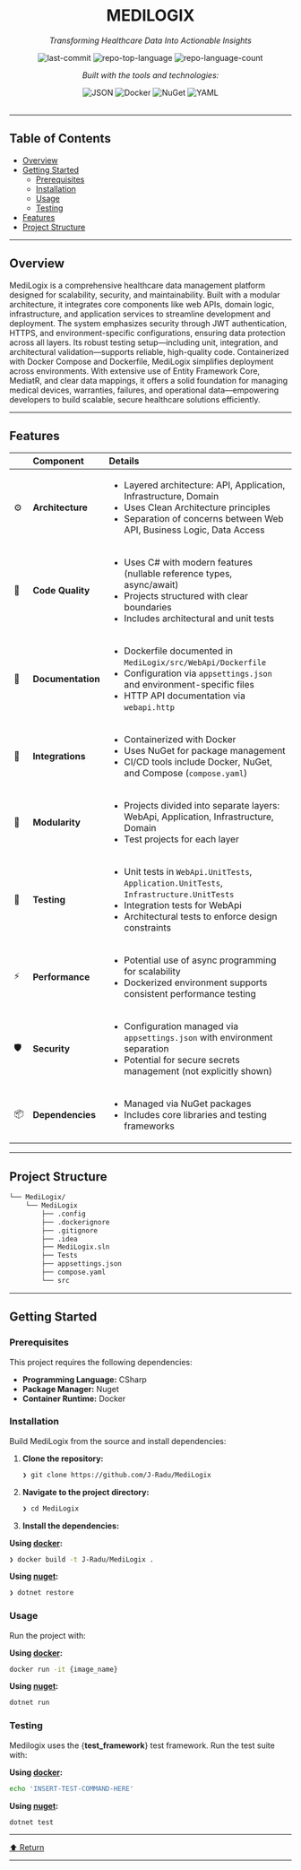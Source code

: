 <div id="top">

<!-- HEADER STYLE: CLASSIC -->
<div align="center">


# MEDILOGIX

<em>Transforming Healthcare Data Into Actionable Insights</em>

<!-- BADGES -->
<img src="https://img.shields.io/github/last-commit/J-Radu/MediLogix?style=flat&logo=git&logoColor=white&color=0080ff" alt="last-commit">
<img src="https://img.shields.io/github/languages/top/J-Radu/MediLogix?style=flat&color=0080ff" alt="repo-top-language">
<img src="https://img.shields.io/github/languages/count/J-Radu/MediLogix?style=flat&color=0080ff" alt="repo-language-count">

<em>Built with the tools and technologies:</em>

<img src="https://img.shields.io/badge/JSON-000000.svg?style=flat&logo=JSON&logoColor=white" alt="JSON">
<img src="https://img.shields.io/badge/Docker-2496ED.svg?style=flat&logo=Docker&logoColor=white" alt="Docker">
<img src="https://img.shields.io/badge/NuGet-004880.svg?style=flat&logo=NuGet&logoColor=white" alt="NuGet">
<img src="https://img.shields.io/badge/YAML-CB171E.svg?style=flat&logo=YAML&logoColor=white" alt="YAML">

</div>
<br>

---

## Table of Contents

- [Overview](#overview)
- [Getting Started](#getting-started)
    - [Prerequisites](#prerequisites)
    - [Installation](#installation)
    - [Usage](#usage)
    - [Testing](#testing)
- [Features](#features)
- [Project Structure](#project-structure)

---

## Overview

MediLogix is a comprehensive healthcare data management platform designed for scalability, security, and maintainability. Built with a modular architecture, it integrates core components like web APIs, domain logic, infrastructure, and application services to streamline development and deployment. The system emphasizes security through JWT authentication, HTTPS, and environment-specific configurations, ensuring data protection across all layers. Its robust testing setup—including unit, integration, and architectural validation—supports reliable, high-quality code. Containerized with Docker Compose and Dockerfile, MediLogix simplifies deployment across environments. With extensive use of Entity Framework Core, MediatR, and clear data mappings, it offers a solid foundation for managing medical devices, warranties, failures, and operational data—empowering developers to build scalable, secure healthcare solutions efficiently.

---

## Features

|      | Component       | Details                                                                                     |
| :--- | :-------------- | :------------------------------------------------------------------------------------------ |
| ⚙️  | **Architecture**  | <ul><li>Layered architecture: API, Application, Infrastructure, Domain</li><li>Uses Clean Architecture principles</li><li>Separation of concerns between Web API, Business Logic, Data Access</li></ul> |
| 🔩 | **Code Quality**  | <ul><li>Uses C# with modern features (nullable reference types, async/await)</li><li>Projects structured with clear boundaries</li><li>Includes architectural and unit tests</li></ul> |
| 📄 | **Documentation** | <ul><li>Dockerfile documented in `MediLogix/src/WebApi/Dockerfile`</li><li>Configuration via `appsettings.json` and environment-specific files</li><li>HTTP API documentation via `webapi.http`</li></ul> |
| 🔌 | **Integrations**  | <ul><li>Containerized with Docker</li><li>Uses NuGet for package management</li><li>CI/CD tools include Docker, NuGet, and Compose (`compose.yaml`)</li></ul> |
| 🧩 | **Modularity**    | <ul><li>Projects divided into separate layers: WebApi, Application, Infrastructure, Domain</li><li>Test projects for each layer</li></ul> |
| 🧪 | **Testing**       | <ul><li>Unit tests in `WebApi.UnitTests`, `Application.UnitTests`, `Infrastructure.UnitTests`</li><li>Integration tests for WebApi</li><li>Architectural tests to enforce design constraints</li></ul> |
| ⚡️  | **Performance**   | <ul><li>Potential use of async programming for scalability</li><li>Dockerized environment supports consistent performance testing</li></ul> |
| 🛡️ | **Security**      | <ul><li>Configuration managed via `appsettings.json` with environment separation</li><li>Potential for secure secrets management (not explicitly shown)</li></ul> |
| 📦 | **Dependencies**  | <ul><li>Managed via NuGet packages</li><li>Includes core libraries and testing frameworks</li></ul> |

---

## Project Structure

```sh
└── MediLogix/
    └── MediLogix
        ├── .config
        ├── .dockerignore
        ├── .gitignore
        ├── .idea
        ├── MediLogix.sln
        ├── Tests
        ├── appsettings.json
        ├── compose.yaml
        └── src
```

---

## Getting Started

### Prerequisites

This project requires the following dependencies:

- **Programming Language:** CSharp
- **Package Manager:** Nuget
- **Container Runtime:** Docker

### Installation

Build MediLogix from the source and install dependencies:

1. **Clone the repository:**

    ```sh
    ❯ git clone https://github.com/J-Radu/MediLogix
    ```

2. **Navigate to the project directory:**

    ```sh
    ❯ cd MediLogix
    ```

3. **Install the dependencies:**

**Using [docker](https://www.docker.com/):**

```sh
❯ docker build -t J-Radu/MediLogix .
```
**Using [nuget](https://docs.microsoft.com/en-us/dotnet/csharp/):**

```sh
❯ dotnet restore
```

### Usage

Run the project with:

**Using [docker](https://www.docker.com/):**

```sh
docker run -it {image_name}
```
**Using [nuget](https://docs.microsoft.com/en-us/dotnet/csharp/):**

```sh
dotnet run
```

### Testing

Medilogix uses the {__test_framework__} test framework. Run the test suite with:

**Using [docker](https://www.docker.com/):**

```sh
echo 'INSERT-TEST-COMMAND-HERE'
```
**Using [nuget](https://docs.microsoft.com/en-us/dotnet/csharp/):**

```sh
dotnet test
```

---

<div align="left"><a href="#top">⬆ Return</a></div>

---
